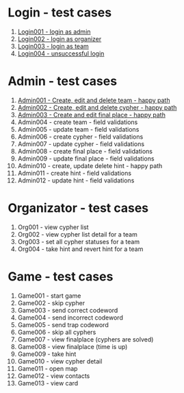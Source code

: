 # Login - test cases

1. [Login001 - login as admin](https://github.com/JitkaCNGroup/lentils/blob/master/testing/login/Login001%20-%20login%20as%20admin.md)
1. [Login002 - login as organizer](https://github.com/JitkaCNGroup/lentils/blob/master/testing/login/Login002%20-%20login%20as%20organizer.md)
1. [Login003 - login as team](https://github.com/JitkaCNGroup/lentils/blob/master/testing/login/Login003%20-%20login%20as%20team.md)
1. [Login004 - unsuccessful login](https://github.com/JitkaCNGroup/lentils/blob/master/testing/login/Login004%20-%20unsuccessful%20login.md)


# Admin - test cases

1. [Admin001 - Create, edit and delete team - happy path](https://github.com/JitkaCNGroup/lentils/blob/master/testing/admin/Admin001%20-%20Create,%20edit%20and%20delete%20team%20-%20happy%20path.md)
1. [Admin002 - Create, edit and delete cypher - happy path](https://github.com/JitkaCNGroup/lentils/blob/master/testing/admin/Admin002%20-%20Create,%20edit%20and%20delete%20cypher%20-%20happy%20path.md)
1. [Admin003 - Create and edit final place - happy path](https://github.com/JitkaCNGroup/lentils/blob/master/testing/admin/Admin003%20-%20Create%20and%20edit%20final%20place%20-%20happy%20path.md)
1. Admin004 - create team - field validations 
1. Admin005 - update team - field validations
1. Admin006 - create cypher - field validations
1. Admin007 - update cypher - field validations
1. Admin008 - create final place - field validations
1. Admin009 - update final place - field validations
1. Admin010 - create, update delete hint - happy path
1. Admin011 - create hint - field validations
1. Admin012 - update hint - field validations


# Organizator - test cases

1. Org001 - view cypher list
1. Org002 - view cypher list detail for a team
1. Org003 - set all cypher statuses for a team
1. Org004 - take hint and revert hint for a team


# Game - test cases

1. Game001 - start game
1. Game002 - skip cypher
1. Game003 - send correct codeword
1. Game004 - send incorrect codeword
1. Game005 - send trap codeword
1. Game006 - skip all cyphers
1. Game007 - view finalplace (cyphers are solved)
1. Game008 - view finalplace (time is up)
1. Game009 - take hint
1. Game010 - view cypher detail
1. Game011 - open map
1. Game012 - view contacts
1. Game013 - view card
